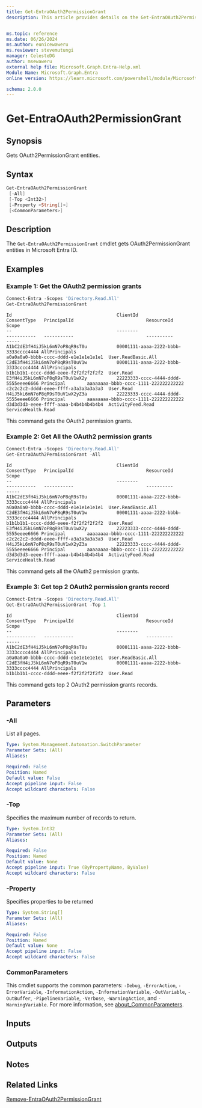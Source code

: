 ```yaml
---
title: Get-EntraOAuth2PermissionGrant
description: This article provides details on the Get-EntraOAuth2PermissionGrant Command.


ms.topic: reference
ms.date: 06/26/2024
ms.author: eunicewaweru
ms.reviewer: stevemutungi
manager: CelesteDG
author: msewaweru
external help file: Microsoft.Graph.Entra-Help.xml
Module Name: Microsoft.Graph.Entra
online version: https://learn.microsoft.com/powershell/module/Microsoft.Graph.Entra/Get-EntraOAuth2PermissionGrant

schema: 2.0.0
---
```


# Get-EntraOAuth2PermissionGrant

## Synopsis

Gets OAuth2PermissionGrant entities.

## Syntax

```powershell
Get-EntraOAuth2PermissionGrant
 [-All]
 [-Top <Int32>]
 [-Property <String[]>]
 [<CommonParameters>]
```

## Description

The `Get-EntraOAuth2PermissionGrant` cmdlet gets OAuth2PermissionGrant entities in Microsoft Entra ID.

## Examples

### Example 1: Get the OAuth2 permission grants

```powershell
Connect-Entra -Scopes 'Directory.Read.All'
Get-EntraOAuth2PermissionGrant
```

```Output
Id                                       ClientId                             ConsentType   PrincipalId                           ResourceId                            Scope
--                                       --------                             -----------   -----------                           ----------                            -----
A1bC2dE3fH4iJ5kL6mN7oP8qR9sT0u           00001111-aaaa-2222-bbbb-3333cccc4444 AllPrincipals                                     a0a0a0a0-bbbb-cccc-dddd-e1e1e1e1e1e1  User.ReadBasic.All
C2dE3fH4iJ5kL6mN7oP8qR9sT0uV1w           00001111-aaaa-2222-bbbb-3333cccc4444 AllPrincipals                                     b1b1b1b1-cccc-dddd-eeee-f2f2f2f2f2f2  User.Read
E3fH4iJ5kL6mN7oP8qR9sT0uV1wX2y           22223333-cccc-4444-dddd-5555eeee6666 Principal        aaaaaaaa-bbbb-cccc-1111-222222222222  c2c2c2c2-dddd-eeee-ffff-a3a3a3a3a3a3  User.Read
H4iJ5kL6mN7oP8qR9sT0uV1wX2yZ3a           22223333-cccc-4444-dddd-5555eeee6666 Principal        aaaaaaaa-bbbb-cccc-1111-222222222222  d3d3d3d3-eeee-ffff-aaaa-b4b4b4b4b4b4  ActivityFeed.Read ServiceHealth.Read
```

This command gets the OAuth2 permission grants.

### Example 2: Get All the OAuth2 permission grants

```powershell
Connect-Entra -Scopes 'Directory.Read.All'
Get-EntraOAuth2PermissionGrant -All 
```

```Output
Id                                       ClientId                             ConsentType   PrincipalId                           ResourceId                            Scope
--                                       --------                             -----------   -----------                           ----------                            -----
A1bC2dE3fH4iJ5kL6mN7oP8qR9sT0u           00001111-aaaa-2222-bbbb-3333cccc4444 AllPrincipals                                     a0a0a0a0-bbbb-cccc-dddd-e1e1e1e1e1e1  User.ReadBasic.All
C2dE3fH4iJ5kL6mN7oP8qR9sT0uV1w           00001111-aaaa-2222-bbbb-3333cccc4444 AllPrincipals                                     b1b1b1b1-cccc-dddd-eeee-f2f2f2f2f2f2  User.Read
E3fH4iJ5kL6mN7oP8qR9sT0uV1wX2y           22223333-cccc-4444-dddd-5555eeee6666 Principal        aaaaaaaa-bbbb-cccc-1111-222222222222  c2c2c2c2-dddd-eeee-ffff-a3a3a3a3a3a3  User.Read
H4iJ5kL6mN7oP8qR9sT0uV1wX2yZ3a           22223333-cccc-4444-dddd-5555eeee6666 Principal        aaaaaaaa-bbbb-cccc-1111-222222222222  d3d3d3d3-eeee-ffff-aaaa-b4b4b4b4b4b4  ActivityFeed.Read ServiceHealth.Read
```

This command gets all the OAuth2 permission grants.

### Example 3: Get top 2 OAuth2 permission grants record

```powershell
Connect-Entra -Scopes 'Directory.Read.All'
Get-EntraOAuth2PermissionGrant -Top 1
```

```output
Id                                       ClientId                             ConsentType   PrincipalId                           ResourceId                            Scope
--                                       --------                             -----------   -----------                           ----------                            -----
A1bC2dE3fH4iJ5kL6mN7oP8qR9sT0u           00001111-aaaa-2222-bbbb-3333cccc4444 AllPrincipals                                     a0a0a0a0-bbbb-cccc-dddd-e1e1e1e1e1e1  User.ReadBasic.All
C2dE3fH4iJ5kL6mN7oP8qR9sT0uV1w           00001111-aaaa-2222-bbbb-3333cccc4444 AllPrincipals                                     b1b1b1b1-cccc-dddd-eeee-f2f2f2f2f2f2  User.Read
```

This command gets top 2 OAuth2 permission grants records.

## Parameters

### -All

List all pages.

```yaml
Type: System.Management.Automation.SwitchParameter
Parameter Sets: (All)
Aliases:

Required: False
Position: Named
Default value: False
Accept pipeline input: False
Accept wildcard characters: False
```

### -Top

Specifies the maximum number of records to return.

```yaml
Type: System.Int32
Parameter Sets: (All)
Aliases:

Required: False
Position: Named
Default value: None
Accept pipeline input: True (ByPropertyName, ByValue)
Accept wildcard characters: False
```

### -Property

Specifies properties to be returned

```yaml
Type: System.String[]
Parameter Sets: (All)
Aliases:

Required: False
Position: Named
Default value: None
Accept pipeline input: False
Accept wildcard characters: False
```

### CommonParameters

This cmdlet supports the common parameters: `-Debug`, `-ErrorAction`, `-ErrorVariable`, `-InformationAction`, `-InformationVariable`, `-OutVariable`, `-OutBuffer`, `-PipelineVariable`, `-Verbose`, `-WarningAction`, and `-WarningVariable`. For more information, see [about_CommonParameters](https://go.microsoft.com/fwlink/?LinkID=113216).

## Inputs

## Outputs

## Notes

## Related Links

[Remove-EntraOAuth2PermissionGrant](Remove-EntraOAuth2PermissionGrant.md)
